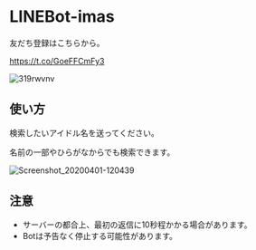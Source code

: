 # LINEBot-imas

友だち登録はこちらから。

https://t.co/GoeFFCmFy3

![319rwvnv](https://user-images.githubusercontent.com/44780846/78094124-bac41c00-740e-11ea-9c0c-0a3704e44e31.png)

## 使い方

検索したいアイドル名を送ってください。

名前の一部やひらがなからでも検索できます。

![Screenshot_20200401-120439](https://user-images.githubusercontent.com/44780846/78095222-5f475d80-7411-11ea-8ac4-65a9e22cbee6.png)


## 注意

- サーバーの都合上、最初の返信に10秒程かかる場合があります。
- Botは予告なく停止する可能性があります。
